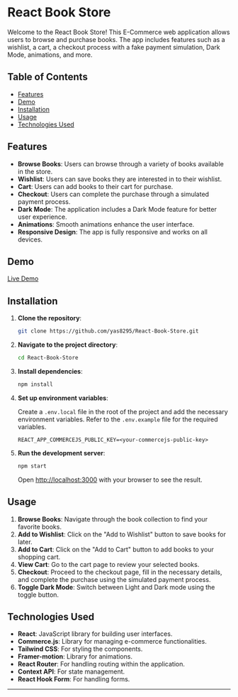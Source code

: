 # React Book Store

Welcome to the React Book Store! This E-Commerce web application allows users to browse and purchase books. The app includes features such as a wishlist, a cart, a checkout process with a fake payment simulation, Dark Mode, animations, and more.

## Table of Contents

- [Features](#features)
- [Demo](#demo)
- [Installation](#installation)
- [Usage](#usage)
- [Technologies Used](#technologies-used)

## Features

- **Browse Books**: Users can browse through a variety of books available in the store.
- **Wishlist**: Users can save books they are interested in to their wishlist.
- **Cart**: Users can add books to their cart for purchase.
- **Checkout**: Users can complete the purchase through a simulated payment process.
- **Dark Mode**: The application includes a Dark Mode feature for better user experience.
- **Animations**: Smooth animations enhance the user interface.
- **Responsive Design**: The app is fully responsive and works on all devices.

## Demo

[Live Demo](https://yas8295.github.io/React-Book-Store/)

## Installation

1. **Clone the repository**:

    ```bash
    git clone https://github.com/yas8295/React-Book-Store.git
    ```

2. **Navigate to the project directory**:

    ```bash
    cd React-Book-Store
    ```

3. **Install dependencies**:

    ```bash
    npm install
    ```

4. **Set up environment variables**:

    Create a `.env.local` file in the root of the project and add the necessary environment variables. Refer to the `.env.example` file for the required variables.

    ```env
    REACT_APP_COMMERCEJS_PUBLIC_KEY=<your-commercejs-public-key>
    ```

5. **Run the development server**:

    ```bash
    npm start
    ```

    Open [http://localhost:3000](http://localhost:3000) with your browser to see the result.

## Usage

1. **Browse Books**: Navigate through the book collection to find your favorite books.
2. **Add to Wishlist**: Click on the "Add to Wishlist" button to save books for later.
3. **Add to Cart**: Click on the "Add to Cart" button to add books to your shopping cart.
4. **View Cart**: Go to the cart page to review your selected books.
5. **Checkout**: Proceed to the checkout page, fill in the necessary details, and complete the purchase using the simulated payment process.
6. **Toggle Dark Mode**: Switch between Light and Dark mode using the toggle button.

## Technologies Used

- **React**: JavaScript library for building user interfaces.
- **Commerce.js**: Library for managing e-commerce functionalities.
- **Tailwind CSS**: For styling the components.
- **Framer-motion**: Library for animations.
- **React Router**: For handling routing within the application.
- **Context API**: For state management.
- **React Hook Form**: For handling forms.

---
